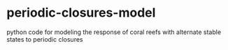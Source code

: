 # periodic-closures-model
python code for modeling the response of coral reefs with alternate stable states to periodic closures 
